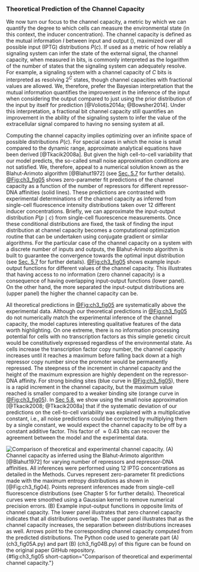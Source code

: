 ### Theoretical Prediction of the Channel Capacity 

We now turn our focus to the channel capacity, a metric by which we can quantify
the degree to which cells can measure the environmental state (in this context,
the inducer concentration). The channel capacity is defined as the mutual
information $I$ between input and output (), maximized over all possible input
(IPTG) distributions $P(c)$. If used as a metric of how reliably a signaling
system can infer the state of the external signal, the channel capacity, when
measured in bits, is commonly interpreted as the logarithm of the number of
states that the signaling system can adequately resolve. For example, a
signaling system with a channel capacity of $C$ bits is interpreted as resolving
$2^C$ states, though channel capacities with fractional values are allowed. We,
therefore, prefer the Bayesian interpretation that the mutual information
quantifies the improvement in the inference of the input when considering the
output compared to just using the prior distribution of the input by itself for
prediction [@Voliotis2014a; @Bowsher2014]. Under this interpretation, a
fractional bit channel capacity still quantifies an improvement in the ability
of the signaling system to infer the value of the extracellular signal compared
to having no sensing system at all.

Computing the channel capacity implies optimizing over an infinite space of
possible distributions $P(c)$. For special cases in which the noise is small
compared to the dynamic range, approximate analytical equations have been
derived [@Tkacik2008a]. But given the high cell-to-cell variability that our
model predicts, the so-called small noise approximation conditions are not
satisfied. We, therefore, appeal to a numerical solution known as the
Blahut-Arimoto algorithm [@Blahut1972] (see [Sec. 5.7](#sec:ch5_sec07) for
further details). [@Fig:ch3_fig05](A) shows zero-parameter fit predictions of
the channel capacity as a function of the number of repressors for different
repressor-DNA affinities (solid lines). These predictions are contrasted with
experimental determinations of the channel capacity as inferred from single-cell
fluorescence intensity distributions taken over 12 different inducer
concentrations. Briefly, we can approximate the input-output distribution $P(p
\mid c)$ from single-cell fluorescence measurements. Once these conditional
distributions are fixed, the task of finding the input distribution at channel
capacity becomes a computational optimization routine that can be undertaken
using conjugate gradient or similar algorithms. For the particular case of the
channel capacity on a system with a discrete number of inputs and outputs, the
Blahut-Arimoto algorithm is built to guarantee the convergence towards the
optimal input distribution (see [Sec. 5.7](#sec:ch5_sec07) for further details).
[@Fig:ch3_fig05](B) shows example input-output functions for different values of
the channel capacity. This illustrates that having access to no information
(zero channel capacity) is a consequence of having overlapping input-output
functions (lower panel). On the other hand, the more separated the input-output
distributions are (upper panel) the higher the channel capacity can be.

All theoretical predictions in [@Fig:ch3_fig05](A) are systematically above the
experimental data. Although our theoretical predictions in [@Fig:ch3_fig05](A)
do not numerically match the experimental inference of the channel capacity, the
model captures interesting qualitative features of the data worth highlighting.
On one extreme, there is no information processing potential for cells with no
transcription factors as this simple genetic circuit would be constitutively
expressed regardless of the environmental state. As cells increase the
transcription factor copy number, the channel capacity increases until it
reaches a maximum before falling back down at a high repressor copy number since
the promoter would be permanently repressed. The steepness of the increment in
channel capacity and the height of the maximum expression are highly dependent
on the repressor-DNA affinity. For strong binding sites (blue curve in
[@Fig:ch3_fig05](A)), there is a rapid increment in the channel capacity, but
the maximum value reached is smaller compared to a weaker binding site (orange
curve in [@Fig:ch3_fig05](A)). In [Sec 5.8](#sec:ch5_sec09), we show using the
small noise approximation [@Tkacik2008; @Tkacik2008a] that if the systematic
deviation of our predictions on the cell-to-cell variability was explained with
a multiplicative constant, i.e., all noise predictions could be corrected by
multiplying them by a single constant, we would expect the channel capacity to
be off by a constant additive factor. This factor of $\approx 0.43$ bits can
recover the agreement between the model and the experimental data.

![**Comparison of theoretical and experimental channel capacity.** (A) Channel
capacity as inferred using the Blahut-Arimoto algorithm [@Blahut1972] for
varying number of repressors and repressor-DNA affinities. All inferences were
performed using 12 IPTG concentrations as detailed in the Methods. Curves
represent zero-parameter fit predictions made with the maximum entropy
distributions as shown in [@Fig:ch3_fig04]. Points represent inferences made
from single-cell fluorescence distributions (see Chapter 5 for further details).
Theoretical curves were smoothed using a Gaussian kernel to remove numerical
precision errors. (B) Example input-output functions in opposite limits of
channel capacity. The lower panel illustrates that zero channel capacity
indicates that all distributions overlap. The upper panel illustrates that as
the channel capacity increases, the separation between distributions increases
as well. Arrows point to the corresponding channel capacity computed from the
predicted distributions. The Python code used to generate part (A)
[(`ch3_fig05A.py`)](https://github.com/RPGroup-PBoC/chann_cap/blob/master/src/figs/fig05A.py)
and part (B)
[(`ch3_fig04B.py`)](https://github.com/RPGroup-PBoC/chann_cap/blob/master/src/figs/fig05B.py)
of this figure can be found on the original paper [GitHub
repository.](https://github.com/RPGroup-PBoC/chann_cap)](ch3_fig05){#fig:ch3_fig05
short-caption="Comparison of theoretical and experimental channel capacity."}

